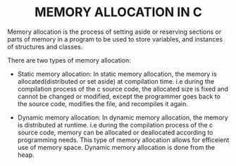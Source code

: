 <h1 align = "center">MEMORY ALLOCATION IN C</h1>

Memory allocation is the process of setting aside or reserving sections or parts of memory in a program to be used to store variables, and instances of structures and classes.

There are two types of memory allocation: 
- Static memory allocation: In static memory allocation, the memory is allocated(distributed or set aside) at compilation time. 
i.e during the compilation process of the c source code, the allocated size is fixed and cannot be changed or modified, except the programmer goes back to the source code, modifies the file, and recompiles it again.

- Dynamic memory allocation: In dynamic memory allocation, the memory is distributed at runtime.
i.e during the compilation process of the c source code, memory can be allocated or deallocated according to programming needs. This type of memory allocation allows for efficeient use of memory space. Dynamic memory allocation is done from the heap.


